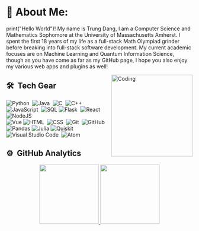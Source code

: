 # 💫 About Me:
print("Hello World")! My name is Trung Dang, I am a Computer Science and Mathematics Sophomore at the University of Massachusetts Amherst. I spent the first 18 years of my life as a full-stack Math Olympiad grinder before breaking into full-stack software development. My current academic focuses are on Machine Learning and Quantum Information Science, though as you have come as far as my GitHub page, I hope you also enjoy my various web apps and plugins as well!
   
<img alt="Coding" width = 220px  src="https://camo.githubusercontent.com/c1dcb74cc1c1835b1d716f5051499a2814c683c806b15f04b0eba492863703e9/68747470733a2f2f63646e2e6472696262626c652e636f6d2f75736572732f3733303730332f73637265656e73686f74732f363538313234332f6176656e746f2e676966" align="right" />

## 🛠 &nbsp;Tech Gear
![Python](https://img.shields.io/badge/-Python-05122A?style=flat&logo=python)&nbsp;
![Java](https://img.shields.io/badge/Java-05122A?style=flat&logo=java&logoColor=white)&nbsp;
![C](https://img.shields.io/badge/-C-05122A?style=flat&logo=C&logoColor=A8B9CC)&nbsp;
![C++](https://img.shields.io/badge/-C++-05122A?style=flat&logo=C%2B%2B&logoColor=00599C)&nbsp;
![JavaScript](https://img.shields.io/badge/-JavaScript-05122A?style=flat&logo=javascript)&nbsp;
![SQL](https://img.shields.io/badge/SQL-05122A?style=flat&logo=postgresql&logoColor=white)
![Flask](https://img.shields.io/badge/-Flask-05122A?style=flat&logo=flask)&nbsp;
![React](https://img.shields.io/badge/-React-05122A?style=flat&logo=react)
![NodeJS](https://img.shields.io/badge/-Nodejs-05122A?style=flat&logo=nodejs)\
![Vue](https://img.shields.io/badge/-Vue-05122A?style=flat&logo=vue)
![HTML](https://img.shields.io/badge/-HTML-05122A?style=flat&logo=HTML5)&nbsp;
![CSS](https://img.shields.io/badge/-CSS-05122A?style=flat&logo=CSS3&logoColor=1572B6)&nbsp;
![Git](https://img.shields.io/badge/-Git-05122A?style=flat&logo=git)&nbsp;
![GitHub](https://img.shields.io/badge/-GitHub-05122A?style=flat&logo=github)
![Pandas](https://img.shields.io/badge/-Pandas-05122A?style=flat&logo=pandas)
![Julia](https://img.shields.io/badge/-Julia-05122A?style=flat&logo=julia)
![Quiskit](https://img.shields.io/badge/-Quiskit-05122A?style=flat&logo=quiskit)\
![Visual Studio Code](https://img.shields.io/badge/-Visual%20Studio%20Code-05122A?style=flat&logo=visual-studio-code&logoColor=007ACC)&nbsp;
![Atom](https://img.shields.io/badge/SublimeText-05122A?style=flat&logo=SublimeText&logoColor=orange)


## ⚙️ &nbsp;GitHub Analytics

<p align="center">
   <a href="https://github.com/dmtrung14">
     <img height="160em" src="https://github-readme-stats-eight-theta.vercel.app/api?username=dmtrung14&show_icons=true&theme=nightowl&include_all_commits=true&count_private=true"/>
     <img height="160em" src="https://github-readme-stats-eight-theta.vercel.app/api/top-langs/?username=dmtrung14&layout=compact&langs_count=8&theme=algolia"/>
   </a>
</p>

<!---
dmtrung14/dmtrung14 is a ✨ special ✨ repository because its `README.md` (this file) appears on your GitHub profile.
You can click the Preview link to take a look at your changes.
--->
